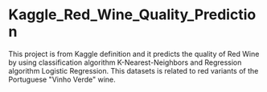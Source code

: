 # Kaggle_Red_Wine_Quality_Prediction
This project is from Kaggle definition and it predicts the quality of Red Wine by using classification algorithm K-Nearest-Neighbors and Regression algorithm Logistic Regression. 
This datasets is related to red variants of the Portuguese "Vinho Verde" wine.
